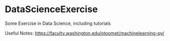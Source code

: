 # DataScienceExercise
Some Exercise in Data Science, including tutorials

Useful Notes: https://faculty.washington.edu/otoomet/machinelearning-py/
